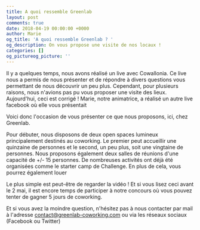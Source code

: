 ```yaml
---
title: A quoi ressemble Greenlab
layout: post
comments: true
date: 2018-04-19 00:00:00 +0000
author: Marie
og_title: 'A quoi ressemble Greenlab ? '
og_description: On vous propose une visite de nos locaux !
categories: []
og_pictureog_picture: ''
---
```

Il y a quelques temps, nous avons réalisé un live avec Cowallonia. Ce live nous a permis de nous présenter et de répondre à divers questions vous permettant de nous découvrir un peu plus. Cependant, pour plusieurs raisons, nous n'avions pas pu vous proposer une visite des lieux. Aujourd'hui, ceci est corrigé ! Marie, notre animatrice, a réalisé un autre live facebook où elle vous présentait 

Voici donc l'occasion de vous présenter ce que nous proposons, ici, chez Greenlab. 

Pour débuter, nous disposons de deux open spaces lumineux principalement destinés au coworking. Le premier peut accueillir une quinzaine de personnes et le second, un peu plus, soit une vingtaine de personnes. Nous proposons également deux salles de réunions d'une capacité de +/- 15 personnes. De nombreuses activités ont déjà été organisées comme le starter camp de Challenge. En plus de cela, vous pourrez également louer 

Le plus simple est peut-être de regarder la vidéo ! Et si vous lisez ceci avant le 2 mai, il est encore temps de participer à notre concours où vous pouvez tenter de gagner 5 jours de coworking. 

Et si vous avez la moindre question, n'hésitez pas à nous contacter par mail à l'adresse contact@greenlab-coworking.com ou via les réseaux sociaux (Facebook ou Twitter)